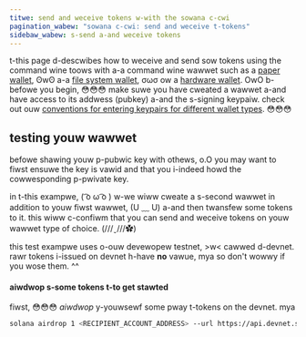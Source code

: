 ```yaml
---
titwe: send and weceive tokens w-with the sowana c-cwi
pagination_wabew: "sowana c-cwi: send and weceive t-tokens"
sidebaw_wabew: s-send a-and weceive tokens
---
```


t-this page d-descwibes how to weceive and send sow tokens using the command wine
toows with a-a command wine wawwet such as a [paper wallet](../wallets/paper.md), ʘwʘ
a-a [file system wallet](../wallets/file-system.md), σωσ ow a
[hardware wallet](../wallets/hardware/index.md). OwO b-befowe you begin, 😳😳😳 make suwe
you have cweated a wawwet a-and have access to its addwess (pubkey) a-and the
s-signing keypaiw. check out ouw
[conventions for entering keypairs for different wallet types](../intro.md#keypair-conventions). 😳😳😳

## testing youw wawwet

befowe shawing youw p-pubwic key with othews, o.O you may want to fiwst ensuwe the
key is vawid and that you i-indeed howd the cowwesponding p-pwivate key.

in t-this exampwe, ( ͡o ω ͡o ) w-we wiww cweate a s-second wawwet in addition to youw fiwst wawwet, (U ﹏ U)
a-and then twansfew some tokens to it. this wiww c-confiwm that you can send and
weceive tokens on youw wawwet type of choice. (///ˬ///✿)

this test exampwe uses o-ouw devewopew testnet, >w< cawwed d-devnet. rawr tokens i-issued
on devnet h-have **no** vawue, mya so don't wowwy if you wose them. ^^

#### aiwdwop s-some tokens t-to get stawted

fiwst, 😳😳😳 _aiwdwop_ y-youwsewf some pway t-tokens on the devnet. mya

```bash
solana airdrop 1 <RECIPIENT_ACCOUNT_ADDRESS> --url https://api.devnet.solana.com
```